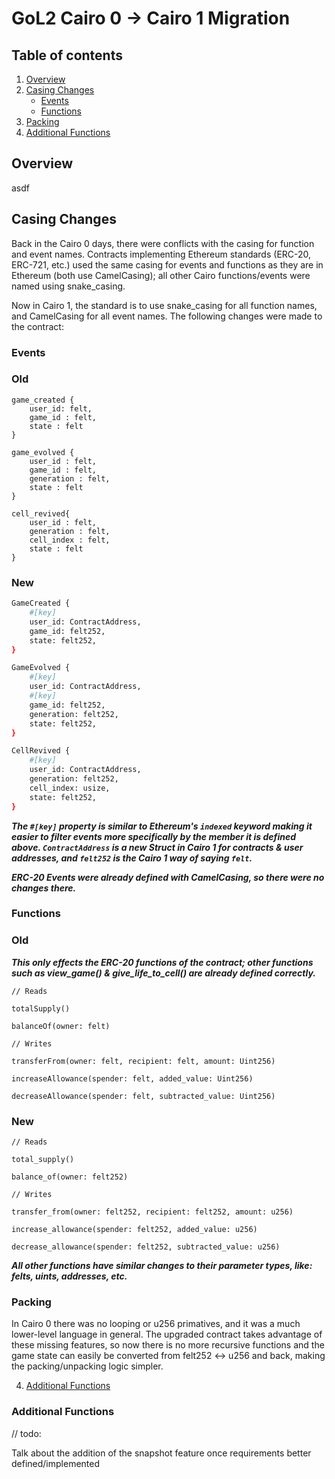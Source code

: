# GoL2 Cairo 0 -> Cairo 1 Migration

## Table of contents

1. [Overview](#overview)
2. [Casing Changes](#casing)
   - [Events](#events)
   - [Functions](#functions)
3. [Packing](#packing)
4. [Additional Functions](#added-functions)

## Overview <a name="overview"></a>

asdf

## Casing Changes <a name="casing"></a>

Back in the Cairo 0 days, there were conflicts with the casing for function and event names. Contracts implementing Ethereum standards (ERC-20, ERC-721, etc.) used the same casing for events and functions as they are in Ethereum (both use CamelCasing); all other Cairo functions/events were named using snake_casing.

Now in Cairo 1, the standard is to use snake_casing for all function names, and CamelCasing for all event names. The following changes were made to the contract:

### Events <a name="events"></a>

### Old

```
game_created {
    user_id: felt,
    game_id : felt,
    state : felt
}

game_evolved {
    user_id : felt,
    game_id : felt,
    generation : felt,
    state : felt
}

cell_revived{
    user_id : felt,
    generation : felt,
    cell_index : felt,
    state : felt
}
```

### New

```bash
GameCreated {
    #[key]
    user_id: ContractAddress,
    game_id: felt252,
    state: felt252,
}

GameEvolved {
    #[key]
    user_id: ContractAddress,
    #[key]
    game_id: felt252,
    generation: felt252,
    state: felt252,
}

CellRevived {
    #[key]
    user_id: ContractAddress,
    generation: felt252,
    cell_index: usize,
    state: felt252,
}
```

**_The `#[key]` property is similar to Ethereum's `indexed` keyword making it easier to filter events more specifically by the member it is defined above. `ContractAddress` is a new Struct in Cairo 1 for contracts & user addresses, and `felt252` is the Cairo 1 way of saying `felt`._**

**_ERC-20 Events were already defined with CamelCasing, so there were no changes there._**

### Functions <a name="functions"></a>

### Old

**_This only effects the ERC-20 functions of the contract; other functions such as view_game() & give_life_to_cell() are already defined correctly._**

```
// Reads

totalSupply()

balanceOf(owner: felt)

// Writes

transferFrom(owner: felt, recipient: felt, amount: Uint256)

increaseAllowance(spender: felt, added_value: Uint256)

decreaseAllowance(spender: felt, subtracted_value: Uint256)
```

### New

```
// Reads

total_supply()

balance_of(owner: felt252)

// Writes

transfer_from(owner: felt252, recipient: felt252, amount: u256)

increase_allowance(spender: felt252, added_value: u256)

decrease_allowance(spender: felt252, subtracted_value: u256)
```

**_All other functions have similar changes to their parameter types, like: felts, uints, addresses, etc._**

### Packing <a name="packing"></a>

In Cairo 0 there was no looping or u256 primatives, and it was a much lower-level language in general. The upgraded contract takes advantage of these missing features, so now there is no more recursive functions and the game state can easily be converted from felt252 <-> u256 and back, making the packing/unpacking logic simpler.

4. [Additional Functions](#)

### Additional Functions <a name="added-functions"></a>

// todo:

Talk about the addition of the snapshot feature once requirements better defined/implemented
